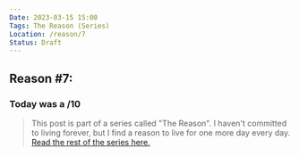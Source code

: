 ```yaml
---
Date: 2023-03-15 15:00
Tags: The Reason (Series)
Location: /reason/7
Status: Draft
---
```


## Reason #7:

### Today was a /10

>This post is part of a series called "The Reason". I haven't committed to living forever, but I find a reason to live for one more day every day. [Read the rest of the series here.](/reason/)
